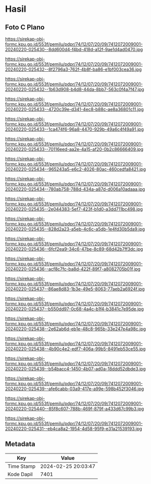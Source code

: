 # Hasil

## Foto C Plano

https://sirekap-obj-formc.kpu.go.id/553f/pemilu/pdpr/74/12/07/20/09/7412072009001-20240220-025430--8dd600d4-f4bd-418d-a12f-9ae1d4ad0470.jpg

https://sirekap-obj-formc.kpu.go.id/553f/pemilu/pdpr/74/12/07/20/09/7412072009001-20240220-025432--8f2796a3-762f-4b8f-ba86-e1bf003cea36.jpg

https://sirekap-obj-formc.kpu.go.id/553f/pemilu/pdpr/74/12/07/20/09/7412072009001-20240220-025432--1b63d908-b4d8-44da-8bb7-563c0f4a7f47.jpg

https://sirekap-obj-formc.kpu.go.id/553f/pemilu/pdpr/74/12/07/20/09/7412072009001-20240220-025433--4720c39e-d341-4ec8-b88c-ae8a36801c11.jpg

https://sirekap-obj-formc.kpu.go.id/553f/pemilu/pdpr/74/12/07/20/09/7412072009001-20240220-025433--1ca474f6-96a8-4470-929b-49a6c4f49a91.jpg

https://sirekap-obj-formc.kpu.go.id/553f/pemilu/pdpr/74/12/07/20/09/7412072009001-20240220-025433--70116eed-aa2e-4a15-af20-0b2c86666409.jpg

https://sirekap-obj-formc.kpu.go.id/553f/pemilu/pdpr/74/12/07/20/09/7412072009001-20240220-025434--965243a5-e6c2-4026-80ac-460cedfa8421.jpg

https://sirekap-obj-formc.kpu.go.id/553f/pemilu/pdpr/74/12/07/20/09/7412072009001-20240220-025434--780ab758-788d-434a-a87d-d006a10adaaa.jpg

https://sirekap-obj-formc.kpu.go.id/553f/pemilu/pdpr/74/12/07/20/09/7412072009001-20240220-025435--2e044383-5ef7-423f-b1d0-a3dd711bc498.jpg

https://sirekap-obj-formc.kpu.go.id/553f/pemilu/pdpr/74/12/07/20/09/7412072009001-20240220-025435--828d2a23-a5eb-4c6c-a5db-1e4fd30b5da9.jpg

https://sirekap-obj-formc.kpu.go.id/553f/pemilu/pdpr/74/12/07/20/09/7412072009001-20240220-025436--6fcf2ea9-34c6-47be-8c89-68d42b7ff3dc.jpg

https://sirekap-obj-formc.kpu.go.id/553f/pemilu/pdpr/74/12/07/20/09/7412072009001-20240220-025436--acf8c7fc-ba8d-422f-89f7-a8082705b01f.jpg

https://sirekap-obj-formc.kpu.go.id/553f/pemilu/pdpr/74/12/07/20/09/7412072009001-20240220-025437--86ae8d83-1b3e-49e5-8063-77aeb2a6924f.jpg

https://sirekap-obj-formc.kpu.go.id/553f/pemilu/pdpr/74/12/07/20/09/7412072009001-20240220-025437--b550dd97-0c68-4a4c-b1f4-b3841c7e95de.jpg

https://sirekap-obj-formc.kpu.go.id/553f/pemilu/pdpr/74/12/07/20/09/7412072009001-20240220-025438--2e62ab6d-eb1e-48c8-965b-33e247e4a98c.jpg

https://sirekap-obj-formc.kpu.go.id/553f/pemilu/pdpr/74/12/07/20/09/7412072009001-20240220-025438--4b90c4e2-edf7-406a-99b5-8491eb53ce55.jpg

https://sirekap-obj-formc.kpu.go.id/553f/pemilu/pdpr/74/12/07/20/09/7412072009001-20240220-025439--b54bacc4-1450-4b07-ad0a-18ddd52dbde3.jpg

https://sirekap-obj-formc.kpu.go.id/553f/pemilu/pdpr/74/12/07/20/09/7412072009001-20240220-025439--afe6cabb-03a9-417e-a99e-598b452f3046.jpg

https://sirekap-obj-formc.kpu.go.id/553f/pemilu/pdpr/74/12/07/20/09/7412072009001-20240220-025440--85f8c607-788b-469f-879f-a433d67c99b3.jpg

https://sirekap-obj-formc.kpu.go.id/553f/pemilu/pdpr/74/12/07/20/09/7412072009001-20240220-025431--eb4ca8a2-1954-4d58-95f9-e31a21539193.jpg


## Metadata

| Key        | Value               |
| ---------- | ------------------- |
| Time Stamp | 2024-02-25 20:03:47 |
| Kode Dapil | 7401                |



